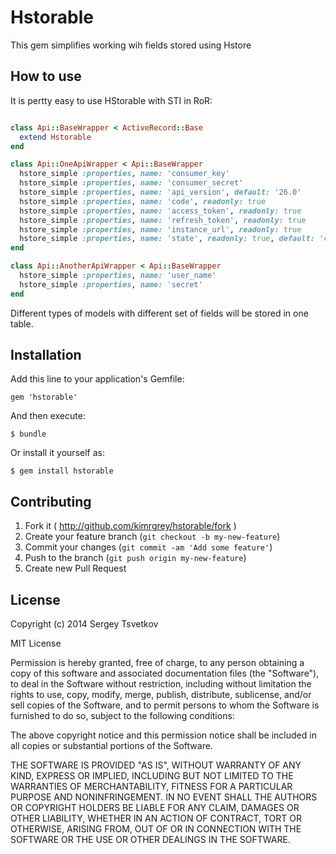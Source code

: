 # Hstorable

This gem simplifies working wih fields stored using Hstore

## How to use

It is pertty easy to use HStorable with STI in RoR:

```ruby

class Api::BaseWrapper < ActiveRecord::Base
  extend Hstorable
end

class Api::OneApiWrapper < Api::BaseWrapper
  hstore_simple :properties, name: 'consumer_key'
  hstore_simple :properties, name: 'consumer_secret'
  hstore_simple :properties, name: 'api_version', default: '26.0'
  hstore_simple :properties, name: 'code', readonly: true
  hstore_simple :properties, name: 'access_token', readonly: true
  hstore_simple :properties, name: 'refresh_token', readonly: true
  hstore_simple :properties, name: 'instance_url', readonly: true
  hstore_simple :properties, name: 'state', readonly: true, default: 'created'
end

class Api::AnotherApiWrapper < Api::BaseWrapper
  hstore_simple :properties, name: 'user_name'
  hstore_simple :properties, name: 'secret'
end
```

Different types of models with different set of fields will be stored in one table.

## Installation

Add this line to your application's Gemfile:

    gem 'hstorable'

And then execute:

    $ bundle

Or install it yourself as:

    $ gem install hstorable


## Contributing

1. Fork it ( http://github.com/kimrgrey/hstorable/fork )
2. Create your feature branch (`git checkout -b my-new-feature`)
3. Commit your changes (`git commit -am 'Add some feature'`)
4. Push to the branch (`git push origin my-new-feature`)
5. Create new Pull Request

## License

Copyright (c) 2014 Sergey Tsvetkov

MIT License

Permission is hereby granted, free of charge, to any person obtaining
a copy of this software and associated documentation files (the
"Software"), to deal in the Software without restriction, including
without limitation the rights to use, copy, modify, merge, publish,
distribute, sublicense, and/or sell copies of the Software, and to
permit persons to whom the Software is furnished to do so, subject to
the following conditions:

The above copyright notice and this permission notice shall be
included in all copies or substantial portions of the Software.

THE SOFTWARE IS PROVIDED "AS IS", WITHOUT WARRANTY OF ANY KIND,
EXPRESS OR IMPLIED, INCLUDING BUT NOT LIMITED TO THE WARRANTIES OF
MERCHANTABILITY, FITNESS FOR A PARTICULAR PURPOSE AND
NONINFRINGEMENT. IN NO EVENT SHALL THE AUTHORS OR COPYRIGHT HOLDERS BE
LIABLE FOR ANY CLAIM, DAMAGES OR OTHER LIABILITY, WHETHER IN AN ACTION
OF CONTRACT, TORT OR OTHERWISE, ARISING FROM, OUT OF OR IN CONNECTION
WITH THE SOFTWARE OR THE USE OR OTHER DEALINGS IN THE SOFTWARE.
